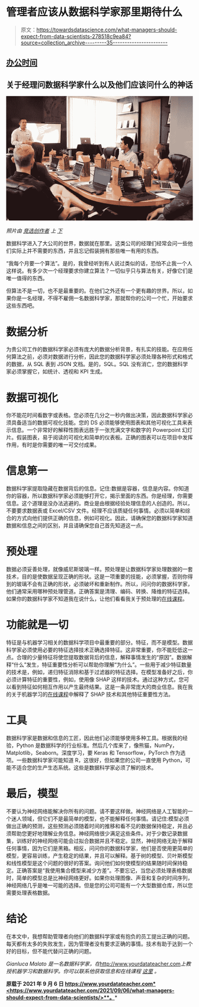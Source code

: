 # 管理者应该从数据科学家那里期待什么

> 原文：<https://towardsdatascience.com/what-managers-should-expect-from-data-scientists-278518c9ea84?source=collection_archive---------35----------------------->

## [办公时间](https://towardsdatascience.com/tagged/office-hours)

## 关于经理问数据科学家什么以及他们应该问什么的神话

![](img/3044263763d43087fa14013c85ff57a0.png)

*照片由* [*竞选创作者*](https://unsplash.com/@campaign_creators?utm_source=unsplash&utm_medium=referral&utm_content=creditCopyText) *上* [*下*](https://unsplash.com/s/photos/meeting?utm_source=unsplash&utm_medium=referral&utm_content=creditCopyText)

数据科学进入了大公司的世界，数据就在那里。这类公司的经理们经常会问一些他们实际上并不需要的东西，并且忘记假装拥有那些唯一有用的东西。

“我每个月要一个算法”。是的，我曾经听到有人说过类似的话，恐怕不止我一个人这样说。有多少次一个经理要求你建立算法？一切似乎只与算法有关，好像它们是唯一值得的东西。

但算法不是一切，也不是最重要的。在他们之外还有一个更有趣的世界。所以，如果你是一名经理，不得不雇佣一名数据科学家，那就帮你的公司一个忙，开始要求这些东西吧。

# 数据分析

为贵公司工作的数据科学家必须有庞大的数据分析背景，有扎实的技能。在应用任何算法之前，必须对数据进行分析，因此您的数据科学家必须处理各种形式和格式的数据，从 SQL 表到 JSON 文档。是的，SQL。SQL 没有消亡，您的数据科学家必须掌握它，如统计、透视和 KPI 生成。

# 数据可视化

你不能花时间看数字或表格。您必须在几分之一秒内做出决策，因此数据科学家必须具备适当的数据可视化技能。您的 DS 必须能够使用图表和其他可视化工具来表示信息。一个非常好的解释性图表远胜于一张充满文字和数字的 Powerpoint 幻灯片。假装图表，易于阅读的可视化和简单的仪表板。正确的图表可以在项目中发挥作用，有时是你需要的唯一可交付成果。

# 信息第一

数据科学家提取隐藏在数据背后的信息。记住:数据是容器，信息是内容。你知道你的容器，所以数据科学家必须能够打开它，揭示里面的东西。你是经理，你需要信息。这个道理是没办法逃避的。商业是由根据经验处理信息的人创造的。所以，不要要求数据表或 Excel/CSV 文件。经理不应该质疑任何事情。必须以简单和综合的方式向他们提供正确的信息，例如可视化。因此，请确保您的数据科学家知道数据和信息之间的区别，并且请确保您自己首先知道这一点。

# 预处理

数据必须妥善处理，就像威尼斯玻璃一样。预处理是让数据科学家处理数据的一套技术，目的是使数据呈现正确的形状。这是一项重要的技能，必须掌握，否则你得到的玻璃不会有正确的形状，必须破坏和重新制作。所以，问问你的数据科学家，他们通常采用哪种预处理管道。正确答案是清理、编码、转换、降维的特征选择。如果你的数据科学家不知道我在说什么，让他们看看我关于预处理的[在线课程](https://yourdatateacher.teachable.com/p/data-pre-processing-for-machine-learning-in-python)。

# 功能就是一切

特征是与机器学习相关的数据科学项目中最重要的部分。特征，而不是模型。数据科学家必须使用必要的特征选择技术正确选择特征。这非常重要，你不能贬低这一点。合理的少量特征将使您提取数据背后的信息，解释事情发生的“原因”。数据解释“什么”发生，特征重要性分析可以帮助你理解“为什么”。一些用于减少特征数量的技术是，例如，递归特征消除和基于过滤器的特征选择。在模型准备好之后，你必须计算特征的重要性，例如，使用像 SHAP 这样的技术。通过这种方式，您可以看到特征如何相互作用以产生最终结果。这是一条非常庞大的商业信息。我在我的关于机器学习的[在线课程](https://yourdatateacher.teachable.com/p/supervised-machine-learning-with-python)中解释了 SHAP 技术和其他特征重要性方法。

# 工具

数据科学家是数据和信息的工匠，因此他们必须能够使用多种工具。根据我的经验，Python 是数据科学的行业标准。然后几个库来了，像熊猫，NumPy，Matplotlib，Seaborn。深度学习，要 Keras 和 Tensorflow，PyTorch 作为选项。一些数据科学家可能知道 R，这很好，但如果您的公司一直使用 Python，可能不适合您的生产生态系统。这些是数据科学家必须了解的技术。

# 最后，模型

不要认为神经网络能解决你所有的问题。请不要这样做。神经网络是人工智能的一个迷人领域，但它们不是最简单的模型，也不能解释任何事情。请记住:模型必须做出正确的预测，这些预测必须随着时间的推移和看不见的数据保持稳定，并且必须帮助您更好地理解业务信息。神经网络很少满足这些条件。对于少数记录数据集，训练好的神经网络可能会过拟合数据并且不稳定。显然，神经网络无助于解释任何事情，因为它们是黑箱。相反，问问你的数据科学家，他们是否使用更简单的模型，更容易训练，产生稳定的结果，并且可以解释。基于树的模型、贝叶斯模型和线性模型是这个问题的很好的答案。询问他们如何使模型的结果随时间保持稳定。正确答案是“我使用集合模型来减少方差”。不要忘记，当您必须处理表格数据时，简单的模型总是比神经网络更好。如果你处理图像、声音和复杂的时间序列，神经网络几乎是唯一可能的选择。但是您的公司可能有一个大型数据仓库，所以您需要处理表格数据。

# 结论

在本文中，我想帮助管理者向他们的数据科学家或有抱负的员工提出正确的问题。每天都有太多的失败发生，因为管理者没有要求正确的事情。技术有助于达到一个好的目标，但不能代替问正确的问题。

*Gianluca Malato 是一名数据科学家，在*<http://www.yourdatateacher.com>**上教授机器学习和数据科学。你可以联系他获取信息和在线课程* [*这里*](https://www.yourdatateacher.com/contacts/) *。**

**原载于 2021 年 9 月 6 日 https://www.yourdatateacher.com*<https://www.yourdatateacher.com/2021/09/06/what-managers-should-expect-from-data-scientists/>**。***
